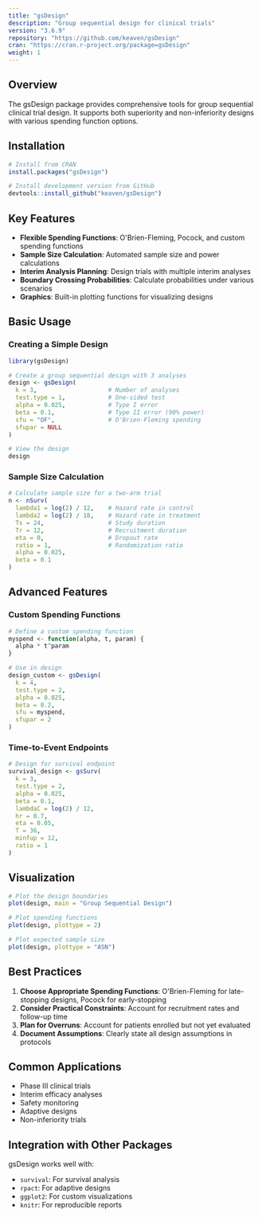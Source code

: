 ```yaml
---
title: "gsDesign"
description: "Group sequential design for clinical trials"
version: "3.6.9"
repository: "https://github.com/keaven/gsDesign"
cran: "https://cran.r-project.org/package=gsDesign"
weight: 1
---
```


## Overview

The gsDesign package provides comprehensive tools for group sequential clinical trial design. It supports both superiority and non-inferiority designs with various spending function options.

## Installation

```r
# Install from CRAN
install.packages("gsDesign")

# Install development version from GitHub
devtools::install_github("keaven/gsDesign")
```

## Key Features

- **Flexible Spending Functions**: O'Brien-Fleming, Pocock, and custom spending functions
- **Sample Size Calculation**: Automated sample size and power calculations
- **Interim Analysis Planning**: Design trials with multiple interim analyses
- **Boundary Crossing Probabilities**: Calculate probabilities under various scenarios
- **Graphics**: Built-in plotting functions for visualizing designs

## Basic Usage

### Creating a Simple Design

```r
library(gsDesign)

# Create a group sequential design with 3 analyses
design <- gsDesign(
  k = 3,                    # Number of analyses
  test.type = 1,            # One-sided test
  alpha = 0.025,            # Type I error
  beta = 0.1,               # Type II error (90% power)
  sfu = "OF",               # O'Brien-Fleming spending
  sfupar = NULL
)

# View the design
design
```

### Sample Size Calculation

```r
# Calculate sample size for a two-arm trial
n <- nSurv(
  lambda1 = log(2) / 12,    # Hazard rate in control
  lambda2 = log(2) / 18,    # Hazard rate in treatment
  Ts = 24,                  # Study duration
  Tr = 12,                  # Recruitment duration
  eta = 0,                  # Dropout rate
  ratio = 1,                # Randomization ratio
  alpha = 0.025,
  beta = 0.1
)
```

## Advanced Features

### Custom Spending Functions

```r
# Define a custom spending function
myspend <- function(alpha, t, param) {
  alpha * t^param
}

# Use in design
design_custom <- gsDesign(
  k = 4,
  test.type = 2,
  alpha = 0.025,
  beta = 0.2,
  sfu = myspend,
  sfupar = 2
)
```

### Time-to-Event Endpoints

```r
# Design for survival endpoint
survival_design <- gsSurv(
  k = 3,
  test.type = 2,
  alpha = 0.025,
  beta = 0.1,
  lambdaC = log(2) / 12,
  hr = 0.7,
  eta = 0.05,
  T = 36,
  minfup = 12,
  ratio = 1
)
```

## Visualization

```r
# Plot the design boundaries
plot(design, main = "Group Sequential Design")

# Plot spending functions
plot(design, plottype = 2)

# Plot expected sample size
plot(design, plottype = "ASN")
```

## Best Practices

1. **Choose Appropriate Spending Functions**: O'Brien-Fleming for late-stopping designs, Pocock for early-stopping
2. **Consider Practical Constraints**: Account for recruitment rates and follow-up time
3. **Plan for Overruns**: Account for patients enrolled but not yet evaluated
4. **Document Assumptions**: Clearly state all design assumptions in protocols

## Common Applications

- Phase III clinical trials
- Interim efficacy analyses
- Safety monitoring
- Adaptive designs
- Non-inferiority trials

## Integration with Other Packages

gsDesign works well with:
- `survival`: For survival analysis
- `rpact`: For adaptive designs
- `ggplot2`: For custom visualizations
- `knitr`: For reproducible reports
